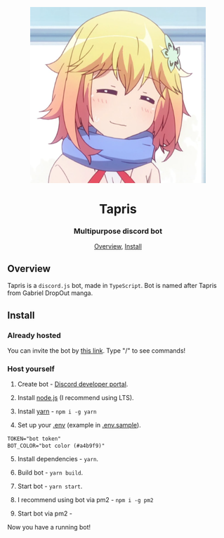 <p align="center">
 <img width=400px src="assets/avatar.png" alt="Bot logo">
 <h1 align="center">Tapris</h1>
 <h3 align="center">Multipurpose discord bot</h3>
</p>

<p align="center">
 <a href="#overview">Overview</a>,
 <a href="#install">Install</a>
</p>

## Overview

Tapris is a `discord.js` bot, made in `TypeScript`.
Bot is named after Tapris from Gabriel DropOut manga.

## Install

### Already hosted

You can invite the bot by [this link](https://discord.com/api/oauth2/authorize?client_id=869088074758520832&scope=bot+applications.commands&permissions=294208515334).
Type "/" to see commands!

### Host yourself

1. Create bot - [Discord developer portal](https://discord.com/developers/applications).

2. Install [node.js](https://nodejs.org/en/download/) (I recommend using LTS).

3. Install [yarn](https://yarnpkg.com/) - `npm i -g yarn`

4. Set up your [.env](.env.sample) (example in [.env.sample](.env.sample)).

```env
TOKEN="bot token"
BOT_COLOR="bot color (#a4b9f9)"
```

5. Install dependencies - `yarn`.

6. Build bot - `yarn build`.

7. Start bot - `yarn start`.

8. I recommend using bot via pm2 - `npm i -g pm2`

9. Start bot via pm2 -

Now you have a running bot!
